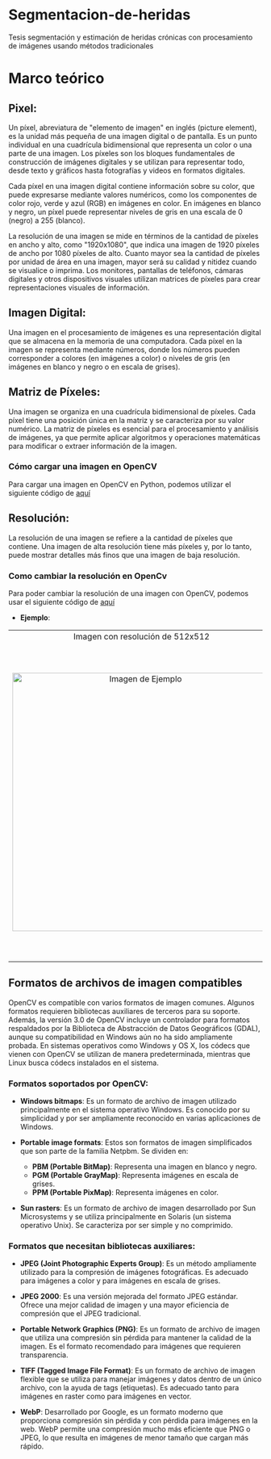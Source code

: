 # Segmentacion-de-heridas
Tesis segmentación y estimación de heridas crónicas con procesamiento de imágenes usando métodos tradicionales
# Marco teórico

## Pixel:

Un píxel, abreviatura de "elemento de imagen" en inglés (picture element), es la unidad más pequeña de una imagen digital o de pantalla. Es un punto individual en una cuadrícula bidimensional que representa un color o una parte de una imagen. Los píxeles son los bloques fundamentales de construcción de imágenes digitales y se utilizan para representar todo, desde texto y gráficos hasta fotografías y videos en formatos digitales.

Cada píxel en una imagen digital contiene información sobre su color, que puede expresarse mediante valores numéricos, como los componentes de color rojo, verde y azul (RGB) en imágenes en color. En imágenes en blanco y negro, un píxel puede representar niveles de gris en una escala de 0 (negro) a 255 (blanco).

La resolución de una imagen se mide en términos de la cantidad de píxeles en ancho y alto, como "1920x1080", que indica una imagen de 1920 píxeles de ancho por 1080 píxeles de alto. Cuanto mayor sea la cantidad de píxeles por unidad de área en una imagen, mayor será su calidad y nitidez cuando se visualice o imprima. Los monitores, pantallas de teléfonos, cámaras digitales y otros dispositivos visuales utilizan matrices de píxeles para crear representaciones visuales de información.

## Imagen Digital: 
Una imagen en el procesamiento de imágenes es una representación digital que se almacena en la memoria de una computadora. Cada píxel en la imagen se representa mediante números, donde los números pueden corresponder a colores (en imágenes a color) o niveles de gris (en imágenes en blanco y negro o en escala de grises).

## Matriz de Píxeles: 
Una imagen se organiza en una cuadrícula bidimensional de píxeles. Cada píxel tiene una posición única en la matriz y se caracteriza por su valor numérico. La matriz de píxeles es esencial para el procesamiento y análisis de imágenes, ya que permite aplicar algoritmos y operaciones matemáticas para modificar o extraer información de la imagen.

### Cómo cargar una imagen en OpenCV
Para cargar una imagen en OpenCV en Python, podemos utilizar el siguiente código de [aquí](https://github.com/0-Baruc-1/Segmentacion-de-heridas/blob/main/Metodos/Cargar%20imagen.py)

## Resolución: 
La resolución de una imagen se refiere a la cantidad de píxeles que contiene. Una imagen de alta resolución tiene más píxeles y, por lo tanto, puede mostrar detalles más finos que una imagen de baja resolución.

### Como cambiar la resolución en OpenCv
Para poder cambiar la resolución de una imagen con OpenCV, podemos usar el siguiente código de [aquí](https://github.com/0-Baruc-1/Segmentacion-de-heridas/blob/main/Metodos/Cambiar%20resolucion.py)

- **Ejemplo**:

<table>
  <tr>
    <td align="center">Imagen con resolución de 512x512</td>
    <td align="center">Imagen con resolución cambiada a 624x624</td>
  </tr>
  <tr>
    <td align="center"><img src="https://github.com/0-Baruc-1/Segmentacion-de-heridas/blob/main/Metodos/lena.png" alt="Imagen de Ejemplo" width="512"></td>
    <td align="center"><img src="https://github.com/0-Baruc-1/Segmentacion-de-heridas/blob/main/Metodos/lena_redimensionada.png" alt="Imagen de Ejemplo" width="624"></td>
  </tr>
</table>


## Formatos de archivos de imagen compatibles

OpenCV es compatible con varios formatos de imagen comunes. Algunos formatos requieren bibliotecas auxiliares de terceros para su soporte. Además, la versión 3.0 de OpenCV incluye un controlador para formatos respaldados por la Biblioteca de Abstracción de Datos Geográficos (GDAL), aunque su compatibilidad en Windows aún no ha sido ampliamente probada. En sistemas operativos como Windows y OS X, los códecs que vienen con OpenCV se utilizan de manera predeterminada, mientras que Linux busca códecs instalados en el sistema.

### **Formatos soportados por OpenCV**:

- **Windows bitmaps**: 
  Es un formato de archivo de imagen utilizado principalmente en el sistema operativo Windows. Es conocido por su simplicidad y por ser ampliamente reconocido en varias aplicaciones de Windows.

- **Portable image formats**: 
  Estos son formatos de imagen simplificados que son parte de la familia Netpbm. Se dividen en:
    - **PBM (Portable BitMap)**: Representa una imagen en blanco y negro.
    - **PGM (Portable GrayMap)**: Representa imágenes en escala de grises.
    - **PPM (Portable PixMap)**: Representa imágenes en color.

- **Sun rasters**: 
  Es un formato de archivo de imagen desarrollado por Sun Microsystems y se utiliza principalmente en Solaris (un sistema operativo Unix). Se caracteriza por ser simple y no comprimido.

### **Formatos que necesitan bibliotecas auxiliares**:

- **JPEG (Joint Photographic Experts Group)**: 
  Es un método ampliamente utilizado para la compresión de imágenes fotográficas. Es adecuado para imágenes a color y para imágenes en escala de grises.

- **JPEG 2000**: 
  Es una versión mejorada del formato JPEG estándar. Ofrece una mejor calidad de imagen y una mayor eficiencia de compresión que el JPEG tradicional.

- **Portable Network Graphics (PNG)**: 
  Es un formato de archivo de imagen que utiliza una compresión sin pérdida para mantener la calidad de la imagen. Es el formato recomendado para imágenes que requieren transparencia.

- **TIFF (Tagged Image File Format)**: 
  Es un formato de archivo de imagen flexible que se utiliza para manejar imágenes y datos dentro de un único archivo, con la ayuda de tags (etiquetas). Es adecuado tanto para imágenes en raster como para imágenes en vector.

- **WebP**: 
  Desarrollado por Google, es un formato moderno que proporciona compresión sin pérdida y con pérdida para imágenes en la web. WebP permite una compresión mucho más eficiente que PNG o JPEG, lo que resulta en imágenes de menor tamaño que cargan más rápido.

